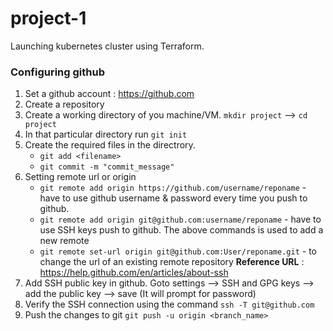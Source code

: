 # project-1

Launching kubernetes cluster using Terraform.

### Configuring github

1. Set a github account : https://github.com
2. Create a repository
3. Create a working directory of you machine/VM. `mkdir project` --> `cd project`
4. In that particular directory run `git init`
5. Create the required files in the directrory.
   - `git add <filename>`
   - `git commit -m "commit_message"`
6. Setting remote url or origin
   - `git remote add origin https://github.com/username/reponame` - have to use github username & password every time you push to github.
   - `git remote add origin git@github.com:username/reponame` - have to use SSH keys push to github.
   The above commands is used to add a new remote 
   - `git remote set-url origin git@github.com:User/reponame.git` - to change the url of an existing remote repository
   **Reference URL** : https://help.github.com/en/articles/about-ssh
7. Add SSH public key in github. Goto settings --> SSH and GPG keys --> add the public key --> save (It will prompt for password)
8. Verify the SSH connection using the command `ssh -T git@github.com`
9. Push the changes to git `git push -u origin <branch_name>`

    